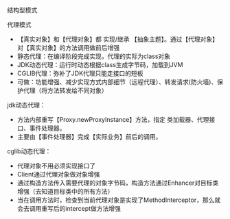 结构型模式

代理模式
- 【真实对象】和【代理对象】都 实现/继承 【抽象主题】。通过【代理对象】对【真实对象】的方法调用做前后增强
- 静态代理：在编译阶段完成实现，代理的实际为class对象
- JDK动态代理：运行时动态根据class生成字节码，加载到JVM
- CGLIB代理：弥补了JDK代理只能走接口的短板
- 可做：功能增强、减少实现方式内部细节（远程代理）、转发请求(防火墙)、保护代理（将方法转发给不同对象）

jdk动态代理：
- 方法内部重写【Proxy.newProxyInstance】方法，指定 类加载器、代理接口、事件处理器。
- 主要由【事件处理器】完成【实际业务】前后的调用。

cglib动态代理：
- 代理对象不用必须实现接口了
- Client通过代理对象做对象增强
- 通过构造方法传入需要代理的对象字节码，构造方法通过Enhancer对目标类增强（去知道目标类中的所有方法）
- 当在调用方法时，检查到当前代理对象是实现了MethodInterceptor，那么就会去调用重写后的intercept做方法增强



